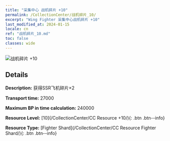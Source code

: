 ```yaml
---
title: "采集中心 战机碎片 +10"
permalink: /CollectionCenter/战机碎片_10/
excerpt: "Wing Fighter 采集中心战机碎片 +10"
last_modified_at: 2024-01-15
locale: cn
ref: "战机碎片_10.md"
toc: false
classes: wide
---
```



![战机碎片 +10](/images/cc/CC_Fighter_Shard_6.png)

## Details

  **Description:** 获得SSR飞机碎片×2

  **Transport time:** 27000

  **Maximum BP in time calculation:** 240000

  **Resource Level:** [10](/CollectionCenter/CC Resource +10/){: .btn .btn--info}

  **Resource Type:** [Fighter Shard](/CollectionCenter/CC Resource Fighter Shard/){: .btn .btn--info}

